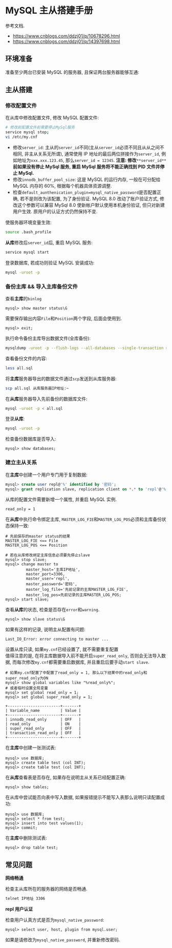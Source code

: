 <a name="f9WWV"></a>
# MySQL 主从搭建手册
参考文档.

- https://www.cnblogs.com/ddzj01/p/10678296.html
- https://www.cnblogs.com/ddzj01/p/14397698.html
<a name="LaveP"></a>
## 环境准备

准备至少两台已安装 MySQL 的服务器, 且保证两台服务器能够互通:
<a name="CIjYf"></a>
## 主从搭建
<a name="ZKYDJ"></a>
### 修改配置文件
在从库中修改配置文件, 修改 MySQL 配置文件:

```bash
# 修改前配置文件前需要停止MySql服务
service mysql stop;
vi /etc/my.cnf
```

- 修改`server_id`: 主从的`server_id`不同(主从`server_id`必须不同且从从之间不相同, 非主从关系无所谓), 通常使用 IP 地址的最后两位拼接作为`server_id`, 例如地址为`xxx.xxx.123.45`, 那么`server_id = 12345`. **注意: 修改**`**server_id**`**前如果没有停止 MySql 服务, 重启 MySql 服务将不能正确找到 PID 文件并停止 MySql.**
- 修改`innodb_buffer_pool_size`: 这是 MySQL 的运行内存, 一般在可分配给 MySQL 内存的 60%, 根据每个机器具体资源调整.
- 检查`default_aunthenication_plugin=mysql_native_password`是否配置正确, 若不是则改为该配置, 为了身份验证. MySQL 8.0 改动了账户验证方式, 修改这个参数可以兼容 MySql 8.0 使新帐户默认使用本机身份验证, 但只对新建用户生效. 原用户的认证方式仍然保持不变.

使服务器环境变量生效:

```bash
source .bash_profile
```


**从库**修改后`server_id`后, 重启 MySQL 服务:

```bash
service mysql start
```

登录数据库, 若成功则验证 MySQL 安装成功:

```bash
mysql -uroot -p
```
<a name="vuxyR"></a>
### 备份主库 && 导入主库备份文件

查看**主库**的`binlog`

```
mysql> show master status\G
```

需要保存输出内容`File`和`Position`两个字段, 后面会使用到.

```
mysql> exit;
```

执行命令备份主库导出数据文件(全库备份):

```bash
mysqldump -uroot -p --flush-logs --all-databases --single-transaction > all.sql
```

查看备份文件的内容:

```bash
less all.sql
```

将**主库**服务器导出的数据文件通过`scp`发送到从库服务器:

```bash
scp all.sql 从库服务器IP地址:~
```

在**从库**服务器导入先前备份的数据库文件:

```bash
mysql -uroot -p < all.sql
```

登录**从库**:

```bash
mysql -uroot -p
```

检查备份数据库是否导入:

```
mysql> show databases;
```
<a name="rngbz"></a>
### 建立主从关系

在**主库**中创建一个用户专门用于复制数据:

```sql
mysql> create user repl@'%' identified by '密码';
mysql> grant replication slave, replication client on *.* to 'repl'@'%';
```

从库的配置文件需要新增一个属性, 并重启 MySQL 实例.

```properties
read_only = 1
```

在**从库**中执行命令绑定主库, `MASTER_LOG_FIE`和`MASTER_LOG_POS`必须和主库备份状态保持一致:

```
# 先前保存的master status的结果
MASTER_LOG_FIE <== File
MASTER_LOG_POS <== Position
```

```
# 若在从库修改绑定主库信息必须要先停止slave
mysql> stop slave;
mysql> change master to
         master_host='主库IP地址',
         master_port=3306,
         master_user='repl',
         master_password='密码',
         master_log_file='先前记录的主库MASTER_LOG_FIE',
         master_log_pos=先前记录的主库MASTER_LOG_POS;
mysql> start slave;
```

查看**从库**的状态, 检查是否存在`error`和`warning`.

```
mysql> show slave status\G
```

如果有这样的记录, 说明主从配置有问题:

```
Last_IO_Error: error connecting to master ...
```

设置从库只读, 如果`my.cnf`已经设置了, 就不需要重复配置<br />值得注意的是, 在将主库数据导入前不能开启`super_read_only`, 否则会无法导入数据, 而每次修改`my.cnf`都需要重启数据库, 并且重启后要手动`start slave`.

```
# 如果my.cnf配置了中配置了read_only = 1, 那么以下结果中的read_only和super_read_only为ON
mysql> show global variables like "%read_only%";
# 或者临时设置全局变量
mysql> set global read_only = 1;
mysql> set global super_read_only = 1;
```

```
+-----------------------+-------+
| Variable_name         | Value |
+-----------------------+-------+
| innodb_read_only      | OFF   |
| read_only             | ON    |
| super_read_only       | OFF   |
| transaction_read_only | OFF   |
+-----------------------+-------+
```

在**主库**中创建一张测试表:

```
mysql> use 数据库;
mysql> create table test (col INT);
mysql> create table test (col INT);
```

在**从库**查看表是否存在, 如果存在说明主从关系已经配置正确:

```
mysql> show tables;
```

在从库中尝试能否向表中写入数据, 如果报错提示不能写入表那么说明只读配置成功:

```
mysql> use 数据库;
mysql> select * from test;
mysql> insert into test values(1);
mysql> commit;
```

在**主库**中删除测试表:

```
mysql> drop table test;
```
<a name="dEy7h"></a>
## 常见问题


**网络畅通**

检查主从库所在的服务器的网络是否畅通.

```bash
telnet IP地址 3306
```


**repl 用户认证**

检查用户认真方式是否为`mysql_native_password`:

```
mysql> select user, host, plugin from mysql.user;
```

如果是请修改为`mysql_native_password`, 并重新修改密码.
